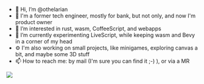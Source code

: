 - 👋 Hi, I’m @othelarian
- 👔 I'm a former tech engineer, mostly for bank, but not only, and now I'm product owner
- 👀 I’m interested in rust, wasm, CoffeeScript, and webapps
- 🌱 I’m currently experimenting LiveScript, while keeping wasm and Bevy in a corner of my head
- ⚙️ I'm also working on small projects, like minigames, exploring canvas a bit, and maybe some 3D stuff
- 📫 How to reach me: by mail (I'm sure you can find it ;-) ), or via a MR

<img src="https://github-readme-stats.vercel.app/api/top-langs/?username=othelarian&theme=dark&layout=compact">

<!---
- 💞️ I’m looking to collaborate on... nothing right now, I'm busy with my own projects, but if you want to contribute to one of my projects feel free to reach me
othelarian/othelarian is a ✨ special ✨ repository because its `README.md` (this file) appears on your GitHub profile.
You can click the Preview link to take a look at your changes.
--->
